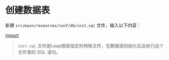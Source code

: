 # 创建数据表

新建 `src/main/resources/conf/db/init.sql` 文件，输入以下内容：

[import](codes/init.sql)

> `init.sql` 文件是Leap框架指定的特殊文件，在数据源初始化后会执行这个文件里的 SQL 语句。

